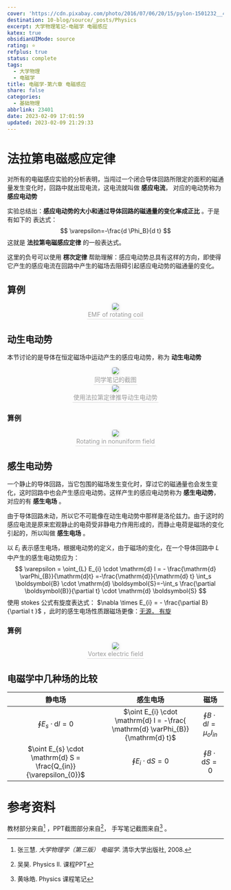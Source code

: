 ```yaml
---
cover: 'https://cdn.pixabay.com/photo/2016/07/06/20/15/pylon-1501232__480.jpg'
destination: 10-blog/source/_posts/Physics
excerpt: 大学物理笔记-电磁学 电磁感应
katex: true
obsidianUIMode: source
rating: ⭐
refplus: true
status: complete
tags:
  - 大学物理
  - 电磁学
title: 电磁学-第六章 电磁感应
share: false
categories:
  - 基础物理
abbrlink: 23401
date: 2023-02-09 17:01:59
updated: 2023-02-09 21:29:33
---
```


# 法拉第电磁感应定律
对所有的电磁感应实验的分析表明，当闯过一个闭合导体回路所限定的面积的磁通量发生变化时，回路中就出现电流，这电流就叫做 **感应电流**， 对应的电动势称为 **感应电动势** 

实验总结出：**感应电动势的大小和通过导体回路的磁通量的变化率成正比**  。于是有如下的 表达式：
$$
\varepsilon=-\frac{d \Phi_B}{d t}
$$
这就是 **法拉第电磁感应定律** 的一般表达式。

这里的负号可以使用 **楞次定律** 帮助理解：感应电动势总具有这样的方向，即使得它产生的感应电流在回路中产生的磁场去阻碍引起感应电动势的磁通量的变化。

## 算例

<center>
    <img style="border-radius: 0.3125em;
    box-shadow: 0 2px 4px 0 rgba(34,36,38,.12),0 2px 10px 0 rgba(34,36,38,.08);"
    src="https://i.imgur.com/ujbCtZD.png">
    <br>
    <div style="color:orange; border-bottom: 1px solid #d9d9d9;
    display: inline-block;
    color: #999;
    padding: 2px;">EMF of rotating coil
    </div>
</center>

## 动生电动势
本节讨论的是导体在恒定磁场中运动产生的感应电动势，称为 **动生电动势**

<center>
    <img style="border-radius: 0.3125em;
    box-shadow: 0 2px 4px 0 rgba(34,36,38,.12),0 2px 10px 0 rgba(34,36,38,.08);"
    src="https://i.imgur.com/LSfgPX0.png">
    <br>
    <div style="color:orange; border-bottom: 1px solid #d9d9d9;
    display: inline-block;
    color: #999;
    padding: 2px;">同学笔记的截图
    </div>
</center>

<center>
    <img style="border-radius: 0.3125em;
    box-shadow: 0 2px 4px 0 rgba(34,36,38,.12),0 2px 10px 0 rgba(34,36,38,.08);"
    src="https://i.imgur.com/R7LkW9n.png">
    <br>
    <div style="color:orange; border-bottom: 1px solid #d9d9d9;
    display: inline-block;
    color: #999;
    padding: 2px;">使用法拉第定律推导动生电动势
    </div>
</center>

### 算例

<center>
    <img style="border-radius: 0.3125em;
    box-shadow: 0 2px 4px 0 rgba(34,36,38,.12),0 2px 10px 0 rgba(34,36,38,.08);"
    src="https://i.imgur.com/eXYIB3U.png">
    <br>
    <div style="color:orange; border-bottom: 1px solid #d9d9d9;
    display: inline-block;
    color: #999;
    padding: 2px;">Rotating in nonuniform field
    </div>
</center>

## 感生电动势
一个静止的导体回路，当它包围的磁场发生变化时，穿过它的磁通量也会发生变化，这时回路中也会产生感应电动势。这样产生的感应电动势称为 **感生电动势**， 对应的有 **感生电场** 。

由于导体回路未动，所以它不可能像在动生电动势中那样是洛伦兹力。由于这时的感应电流是原来宏观静止的电荷受非静电力作用形成的，而静止电荷是磁场的变化引起的，所以叫做 **感生电场** 。

以 $E_{i}$ 表示感生电场，根据电动势的定义，由于磁场的变化，在一个导体回路中 $L$ 中产生的感生电动势应为：
$$
\varepsilon = \oint_{L} E_{i} \cdot \mathrm{d} l = -  \frac{\mathrm{d} \varPhi_{B}}{\mathrm{d}t} =-\frac{\mathrm{d}}{\mathrm{d} t} \int_s \boldsymbol{B} \cdot \mathrm{d} \boldsymbol{S}=-\int_s \frac{\partial \boldsymbol{B}}{\partial t} \cdot \mathrm{d} \boldsymbol{S}
$$
使用 stokes 公式有旋度表达式： $\nabla \times E_{i} = - \frac{\partial B}{\partial t }$ ，此时的感生电场性质跟磁场更像：<u>无源， 有旋</u>

### 算例

<center>
    <img style="border-radius: 0.3125em;
    box-shadow: 0 2px 4px 0 rgba(34,36,38,.12),0 2px 10px 0 rgba(34,36,38,.08);"
    src="https://i.imgur.com/78qyCx9.png">
    <br>
    <div style="color:orange; border-bottom: 1px solid #d9d9d9;
    display: inline-block;
    color: #999;
    padding: 2px;">Vortex electric field
    </div>
</center>


## 电磁学中几种场的比较
|                              静电场                               |                                     感生电场                                     |                     磁场                     |
|:-----------------------------------------------------------------:|:--------------------------------------------------------------------------------:|:--------------------------------------------:|
|               $\oint E_{s} \cdot \mathrm{d} l = 0$                | $\oint E_{i} \cdot \mathrm{d} l = -\frac{ \mathrm{d} \varPhi_{B}}{\mathrm{d} t}$ | $\oint B \cdot \mathrm{d} l = \mu_{o}I_{in}$ |
| $\oint E_{s} \cdot \mathrm{d} S = \frac{Q_{in}}{\varepsilon_{0}}$ |                       $\oint E_{i} \cdot \mathrm{d} S = 0$                       |       $\oint B \cdot \mathrm{d} S =0$        |                                                                  |                                                                                  |                                              |

# 参考资料
教材部分来自[^1] ，PPT截图部分来自[^2]， 手写笔记截图来自[^3] 。

[^1]: 张三慧. *大学物理学（第三版） 电磁学*. 清华大学出版社, 2008.
[^2]: 吴昊. Physics II. 课程PPT
[^3]: 黄咏皓. Physics 课程笔记
